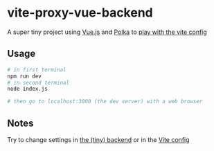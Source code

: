 # vite-proxy-vue-backend

A super tiny project using [Vue.js](https://github.com/vuejs/) and [Polka](https://github.com/lukeed/polka) to [play with the vite config](https://github.com/vitejs/vite/discussions/6455)

## Usage

```sh
# in first terminal
npm run dev
# in second terminal
node index.js

# then go to localhost:3000 (the dev server) with a web browser
```

## Notes

Try to change settings in [the (tiny) backend](./index.js) or in the [Vite config](./vite.config.js)
